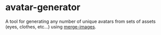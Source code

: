 # avatar-generator

A tool for generating any number of unique avatars from sets of assets (eyes, clothes, etc...) using [merge-images](https://www.npmjs.com/package/merge-images). 

